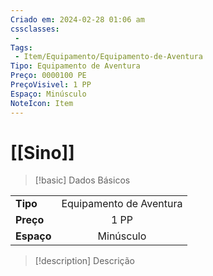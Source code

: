 ```yaml
---
Criado em: 2024-02-28 01:06 am
cssclasses:
 - 
Tags:
 - Item/Equipamento/Equipamento-de-Aventura
Tipo: Equipamento de Aventura
Preço: 0000100 PE
PreçoVisivel: 1 PP
Espaço: Minúsculo
NoteIcon: Item
---
```

# [[Sino]]

> [!basic] Dados Básicos
> 
|            |     |
| ---------- |:---:|
| **Tipo**   |  Equipamento de Aventura  |
| **Preço**  |   1 PP   |
| **Espaço** |   Minúsculo   |
>
 
> [!description] Descrição
> 
>
